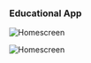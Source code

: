 ### Educational App

![Homescreen](https://github.com/wahab202/portfolio/blob/main/App2_1.gif)


![Homescreen](https://github.com/wahab202/portfolio/blob/main/App2_2.gif)
